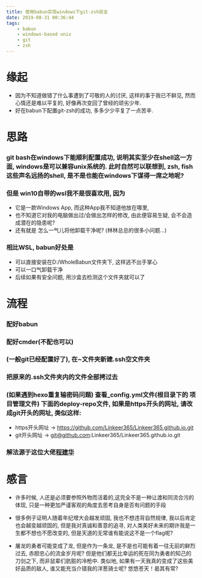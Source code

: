 ```yaml
---
title: 使用babun实现windows下git-zsh双全
date: 2019-08-31 00:36:44
tags:
    - babun
    - windows-based unix
    - git
    - zsh
---
```

# 缘起

- 因为不知道做错了什么事遭到了可敬的人的讨厌, 这样的事于我已不鲜见, 然而心情还是难以平复的, 好像再次变回了曾经的顽劣少年.
- 好在babun下配置git-zsh的成功, 多多少少平复了一点苦辛.

# 思路

### git bash在windows下能顺利配置成功, 说明其实至少在shell这一方面, windows是可以兼容unix系统的. 此时自然可以联想到, zsh, fish这些声名远扬的shell, 是不是也能在windows下谋得一席之地呢?
### 但是 win10自带的wsl我不是很喜欢用, 因为
- 它是一款Windows App, 而这种App我不知道他放在哪里, 
- 也不知道它对我的电脑做出过/会做出怎样的修改, 由此便容易生疑, 会不会造成潜在的隐患呢? 
- 还有就是 怎么一气儿将他卸载干净呢? (林林总总的很多小问题...)
### 相比WSL, babun好处是
- 可以直接安装在D:/WholeBabun文件夹下, 这样逃不出手掌心
- 可以一口气卸载干净
- 后续如果有安全问题, 用沙盒去检测这个文件夹就可以了


# 流程
### 配好babun
### 配好cmder(不配也可以)
### (一般git已经配置好了), 在~文件夹新建.ssh空文件夹
### 把原来的.ssh文件夹内的文件全部拷过去
### (如果遇到hexo重复输密码问题) 查看_config.yml文件(根目录下的 项目管理文件) 下面的deploy-repo文件, 如果是https开头的网址, 请改成git开头的网址, 类似这样:
- https开头网址  ->  https://github.com/Linkeer365/Linkeer365.github.io.git
- git开头网址  -> git@github.com:Linkeer365/Linkeer365.github.io.git
### 解法源于这位大佬[程建华](https://segmentfault.com/a/1190000005125610)

# 感言
- 许多时候, 人还是必须要参照外物而活着的,这完全不是一种让渡和同流合污的体现, 只是一种更加严谨客观的角度去思考自身是否有问题的手段

- 很多例子证明人随着年纪增大会越发顽固, 我也不想违背自然规律, 我以后肯定也会越变越顽固的, 但是我对真诚和善意的追寻, 对人类美好未来的期许我是一生都不想也不愿改变的, 但是天道的无常谁有能说这不是一个flag呢?

- 屠龙的勇者可能变成了龙, 但是作为一条龙, 是不是也可能有着一往无前的鲜烈过去, 赤胆忠心的流金岁月呢? 但是他们都无比幸运的死在同为勇者的知己的刀剑之下, 而非鼠辈们肮脏的冷枪中. 类似地, 如果有一天我真的变成了这些美好品质的敌人, 谁又能充当介错我的洋葱骑士呢? 悠悠苍天！曷其有常?
